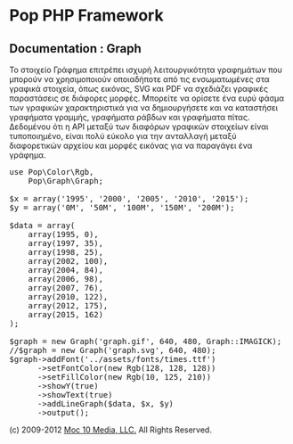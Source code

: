 Pop PHP Framework
=================

Documentation : Graph
---------------------

Το στοιχείο Γράφημα επιτρέπει ισχυρή λειτουργικότητα γραφημάτων που μπορούν να χρησιμοποιούν οποιαδήποτε από τις ενσωματωμένες στα γραφικά στοιχεία, όπως εικόνας, SVG και PDF να σχεδιάζει γραφικές παραστάσεις σε διάφορες μορφές. Μπορείτε να ορίσετε ένα ευρύ φάσμα των γραφικών χαρακτηριστικά για να δημιουργήσετε και να καταστήσει γραφήματα γραμμής, γραφήματα ράβδων και γραφήματα πίτας. Δεδομένου ότι η API μεταξύ των διαφόρων γραφικών στοιχείων είναι τυποποιημένο, είναι πολύ εύκολο για την ανταλλαγή μεταξύ διαφορετικών αρχείου και μορφές εικόνας για να παραγάγει ένα γράφημα.


<pre>
use Pop\Color\Rgb,
    Pop\Graph\Graph;

$x = array('1995', '2000', '2005', '2010', '2015');
$y = array('0M', '50M', '100M', '150M', '200M');

$data = array(
    array(1995, 0),
    array(1997, 35),
    array(1998, 25),
    array(2002, 100),
    array(2004, 84),
    array(2006, 98),
    array(2007, 76),
    array(2010, 122),
    array(2012, 175),
    array(2015, 162)
);

$graph = new Graph('graph.gif', 640, 480, Graph::IMAGICK);
//$graph = new Graph('graph.svg', 640, 480);
$graph->addFont('../assets/fonts/times.ttf')
      ->setFontColor(new Rgb(128, 128, 128))
      ->setFillColor(new Rgb(10, 125, 210))
      ->showY(true)
      ->showText(true)
      ->addLineGraph($data, $x, $y)
      ->output();
</pre>

(c) 2009-2012 [Moc 10 Media, LLC.](http://www.moc10media.com) All Rights Reserved.
